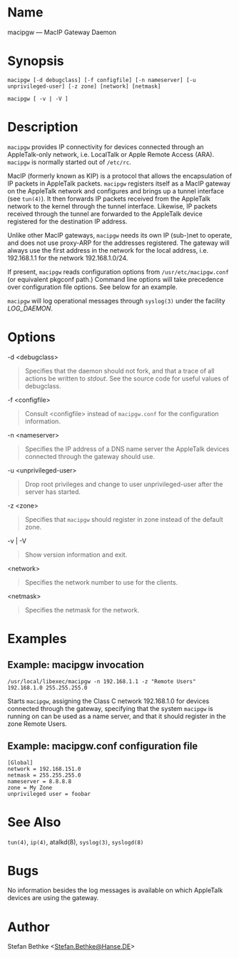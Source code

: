 # Name

macipgw — MacIP Gateway Daemon

# Synopsis

`macipgw [-d debugclass] [-f configfile] [-n nameserver] [-u unprivileged-user] [-z zone] [network] [netmask]`

`macipgw [ -v | -V ]`

# Description

`macipgw` provides IP connectivity for devices connected through an
AppleTalk-only network, i.e. LocalTalk or Apple Remote Access (ARA).
`macipgw` is normally started out of `/etc/rc`.

MacIP (formerly known as KIP) is a protocol that allows the
encapsulation of IP packets in AppleTalk packets. `macipgw` registers
itself as a MacIP gateway on the AppleTalk network and configures and
brings up a tunnel interface (see `tun(4)`). It then forwards IP packets
received from the AppleTalk network to the kernel through the tunnel
interface. Likewise, IP packets received through the tunnel are
forwarded to the AppleTalk device registered for the destination IP
address.

Unlike other MacIP gateways, `macipgw` needs its own IP (sub-)net to
operate, and does not use proxy-ARP for the addresses registered. The
gateway will always use the first address in the network for the local
address, i.e. 192.168.1.1 for the network 192.168.1.0/24.

If present, `macipgw` reads configuration options from
`/usr/etc/macipgw.conf` (or equivalent pkgconf path.) Command line
options will take precedence over configuration file options. See below
for an example.

`macipgw` will log operational messages through `syslog(3)` under the
facility *LOG_DAEMON*.

# Options

-d <debugclass\>

> Specifies that the daemon should not fork, and that a trace of all
actions be written to *stdout*. See the source code for useful values of
debugclass.

-f <configfile\>

> Consult <configfile\> instead of `macipgw.conf` for the configuration
information.

-n <nameserver\>

> Specifies the IP address of a DNS name server the AppleTalk devices
connected through the gateway should use.

-u <unprivileged-user\>

> Drop root privileges and change to user unprivileged-user after the
server has started.

-z <zone\>

> Specifies that `macipgw` should register in zone instead of the default
zone.

-v | -V

> Show version information and exit.

<network\>

> Specifies the network number to use for the clients.

<netmask\>

> Specifies the netmask for the network.

# Examples

## Example: macipgw invocation

    /usr/local/libexec/macipgw -n 192.168.1.1 -z "Remote Users" 192.168.1.0 255.255.255.0

Starts `macipgw`, assigning the Class C network 192.168.1.0 for devices
connected through the gateway, specifying that the system `macipgw` is
running on can be used as a name server, and that it should register in
the zone Remote Users.

## Example: macipgw.conf configuration file

    [Global]
    network = 192.168.151.0
    netmask = 255.255.255.0
    nameserver = 8.8.8.8
    zone = My Zone
    unprivileged user = foobar

# See Also

`tun(4)`, `ip(4)`, atalkd(8), `syslog(3)`, `syslogd(8)`

# Bugs

No information besides the log messages is available on which AppleTalk
devices are using the gateway.

# Author

Stefan Bethke <Stefan.Bethke@Hanse.DE\>

